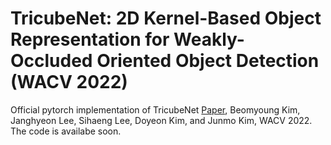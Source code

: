 # TricubeNet: 2D Kernel-Based Object Representation for Weakly-Occluded Oriented Object Detection (WACV 2022)

Official pytorch implementation of TricubeNet [Paper](), Beomyoung Kim, Janghyeon Lee, Sihaeng Lee, Doyeon Kim, and Junmo Kim, WACV 2022.
The code is availabe soon.
